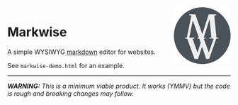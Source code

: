 <img src="artwork/markwise-256.png" alt="Markwise Logo" width="128" height="128" align="right">

# Markwise

A simple WYSIWYG [markdown](https://daringfireball.net/projects/markdown/) editor for websites.

See `markwise-demo.html` for an example.

---

***WARNING:** This is a minimum viable product. It works (YMMV) but the code is rough and breaking changes may follow.*